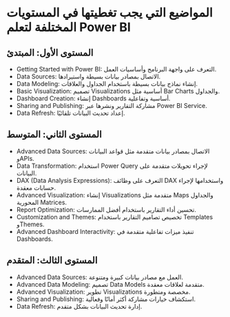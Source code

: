 # المواضيع التي يجب تغطيتها في المستويات المختلفة لتعلم Power BI

## المستوى الأول: المبتدئ

- Getting Started with Power BI: التعرف على واجهة البرنامج وأساسيات العمل.
- Data Sources: الاتصال بمصادر بيانات بسيطة واستيرادها.
- Data Modeling: إنشاء نماذج بيانات بسيطة باستخدام الجداول والعلاقات.
- Basic Visualization: تصميم Visualizations أساسية مثل Bar Charts والجداول.
- Dashboard Creation: إنشاء Dashboards أساسية وتفاعلية.
- Sharing and Publishing: مشاركة التقارير ونشرها عبر Power BI Service.
- Data Refresh: إعداد تحديث البيانات تلقائيًا.

## المستوى الثاني: المتوسط

- Advanced Data Sources: الاتصال بمصادر بيانات متقدمة مثل قواعد البيانات وAPIs.
- Data Transformation: استخدام Power Query لإجراء تحويلات متقدمة على البيانات.
- DAX (Data Analysis Expressions): التعرف على وظائف DAX واستخدامها لإجراء حسابات معقدة.
- Advanced Visualization: إنشاء Visualizations متقدمة مثل Maps والجداول المحورية Matrices.
- Report Optimization: تحسين أداء التقارير باستخدام أفضل الممارسات.
- Customization and Themes: تخصيص تصاميم التقارير باستخدام Templates وThemes.
- Advanced Dashboard Interactivity: تنفيذ ميزات تفاعلية متقدمة في Dashboards.

## المستوى الثالث: المتقدم

- Advanced Data Sources: العمل مع مصادر بيانات كبيرة ومتنوعة.
- Advanced Data Modeling: تصميم Data Models متقدمة لعلاقات معقدة.
- Advanced Visualization: تطوير Visualizations مخصصة ومتطورة.
- Sharing and Publishing: استكشاف خيارات مشاركة أكثر أمانًا وفعالية.
- Data Refresh: إدارة تحديث البيانات بشكل متقدم.
